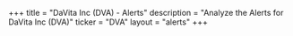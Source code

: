 +++
title = "DaVita Inc (DVA) - Alerts"
description = "Analyze the Alerts for DaVita Inc (DVA)"
ticker = "DVA"
layout = "alerts"
+++

